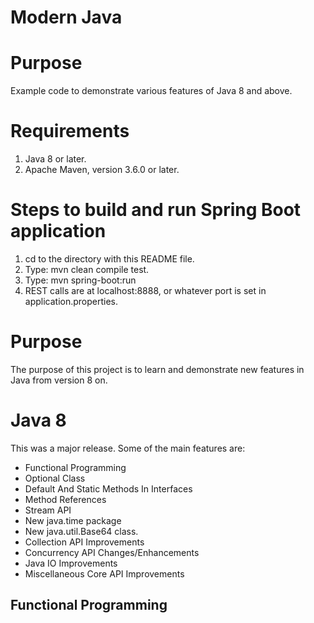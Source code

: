 Modern Java
===========

# Purpose
Example code to demonstrate various features of Java 8 and above.

# Requirements
1. Java 8 or later.
2. Apache Maven, version 3.6.0 or later.

# Steps to build and run Spring Boot application
1. cd to the directory with this README file.
2. Type: mvn clean compile test.
3. Type: mvn spring-boot:run
4. REST calls are at localhost:8888, or whatever port is set in application.properties.

# Purpose
The purpose of this project is to learn and demonstrate new features in Java from version 8 on.

# Java 8
This was a major release.  Some of the main features are:
* Functional Programming
* Optional Class 
* Default And Static Methods In Interfaces
* Method References
* Stream API 
* New java.time package
* New java.util.Base64 class.
* Collection API Improvements
* Concurrency API Changes/Enhancements
* Java IO Improvements
* Miscellaneous Core API Improvements

## Functional Programming
